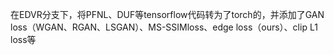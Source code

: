 在EDVR分支下，将PFNL、DUF等tensorflow代码转为了torch的，并添加了GAN loss（WGAN、RGAN、LSGAN）、MS-SSIMloss、edge loss（ours）、clip L1 loss等
